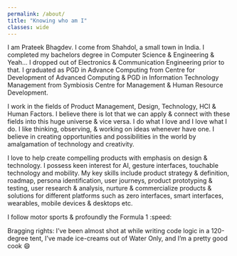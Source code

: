 ```yaml
---
permalink: /about/
title: "Knowing who am I"
classes: wide
---
```


I am Prateek Bhagdev. I come from Shahdol, a small town in India. I completed my bachelors degree in Computer Science & Engineering & Yeah... I dropped out of Electronics & Communication Engineering prior to that. I graduated as PGD in Advance Computing from Centre for Development of Advanced Computing & PGD in Information Technology Management from Symbiosis Centre for Management & Human Resource Development.

I work in the fields of Product Management, Design, Technology, HCI & Human Factors. I believe there is lot that we can apply & connect with these fields into this huge universe & vice versa. I do what I love and I love what I do. I like thinking, observing, & working on ideas whenever have one. I believe in creating opportunities and possibilities in the world by amalgamation of technology and creativity.

I love to help create compelling products with emphasis on design & technology. I possess keen interest for AI, gesture interfaces, touchable technology and mobility. My key skills include product strategy & definition, roadmap, persona identification, user journeys, product prototyping & testing, user research & analysis, nurture & commercialize products & solutions for different platforms such as zero interfaces, smart interfaces, wearables, mobile devices & desktops etc.

I follow motor sports & profoundly the Formula 1 :speed:

Bragging rights: I’ve been almost shot at while writing code logic in a 120-degree tent, I’ve made ice-creams out of Water Only, and I’m a pretty good cook :smile:
